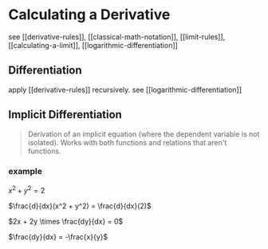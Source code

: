 # Calculating a Derivative

see [[derivative-rules]], [[classical-math-notation]], [[limit-rules]], [[calculating-a-limit]], [[logarithmic-differentiation]]

## Differentiation

apply [[derivative-rules]] recursively. see [[logarithmic-differentiation]]

## Implicit Differentiation

> Derivation of an implicit equation (where the dependent variable is not isolated). Works with both functions and relations that aren't functions.

### example

$x^2 + y^2 = 2$

$\frac{d}{dx}(x^2 + y^2) = \frac{d}{dx}(2)$

$2x + 2y \times \frac{dy}{dx} = 0$

$\frac{dy}{dx} = -\frac{x}{y}$
